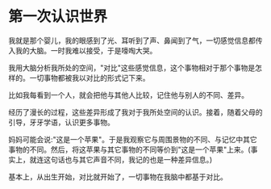 # 第一次认识世界

我就是那个婴儿，我的眼感到了光、耳听到了声、鼻闻到了气，一切感觉信息都传入我的大脑。一时我难以接受，于是嚎啕大哭。

我用大脑分析我所处的空间，"对比"这些感觉信息，这个事物相对于那个事物是怎样的。一切事物都被我以对比的形式记下来。

比如我每看到一个人，就会把他与其他人比较，记住他与别人的不同、差异。

经历了漫长的过程，这些差异形成了我对于我所处空间的认识。接着，随着父母的引导，牙牙学语，认识更多事物。

妈妈可能会说:"这是一个苹果"。于是我观察它与周围景物的不同、与记忆中其它事物的不同。然后，将这苹果与其它事物的不同等价到"这是一个苹果"上来。\(事实上，就连这句话也与其它声音不同，我记的也是一种差异信息。\)

基本上，从出生开始，对比就开始了，一切事物在我脑中都基于对比。

